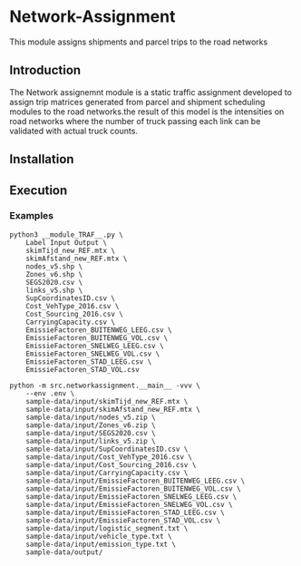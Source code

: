 # Network-Assignment
This module assigns shipments and parcel trips to the road networks

## Introduction

The Network assignemnt module is a static traffic assignment developed to assign trip matrices generated from parcel and shipment scheduling modules to the road networks.the result of this model is the intensities on road networks where the number of truck passing each link can be validated with actual truck counts.

## Installation

## Execution

### Examples

```
python3 __module_TRAF__.py \
    Label Input Output \
    skimTijd_new_REF.mtx \
    skimAfstand_new_REF.mtx \
    nodes_v5.shp \
    Zones_v6.shp \
    SEGS2020.csv \
    links_v5.shp \
    SupCoordinatesID.csv \
    Cost_VehType_2016.csv \
    Cost_Sourcing_2016.csv \
    CarryingCapacity.csv \
    EmissieFactoren_BUITENWEG_LEEG.csv \
    EmissieFactoren_BUITENWEG_VOL.csv \
    EmissieFactoren_SNELWEG_LEEG.csv \
    EmissieFactoren_SNELWEG_VOL.csv \
    EmissieFactoren_STAD_LEEG.csv \
    EmissieFactoren_STAD_VOL.csv
```

```
python -m src.networkassignment.__main__ -vvv \
    --env .env \
    sample-data/input/skimTijd_new_REF.mtx \
    sample-data/input/skimAfstand_new_REF.mtx \
    sample-data/input/nodes_v5.zip \
    sample-data/input/Zones_v6.zip \
    sample-data/input/SEGS2020.csv \
    sample-data/input/links_v5.zip \
    sample-data/input/SupCoordinatesID.csv \
    sample-data/input/Cost_VehType_2016.csv \
    sample-data/input/Cost_Sourcing_2016.csv \
    sample-data/input/CarryingCapacity.csv \
    sample-data/input/EmissieFactoren_BUITENWEG_LEEG.csv \
    sample-data/input/EmissieFactoren_BUITENWEG_VOL.csv \
    sample-data/input/EmissieFactoren_SNELWEG_LEEG.csv \
    sample-data/input/EmissieFactoren_SNELWEG_VOL.csv \
    sample-data/input/EmissieFactoren_STAD_LEEG.csv \
    sample-data/input/EmissieFactoren_STAD_VOL.csv \
    sample-data/input/logistic_segment.txt \
    sample-data/input/vehicle_type.txt \
    sample-data/input/emission_type.txt \
    sample-data/output/
```